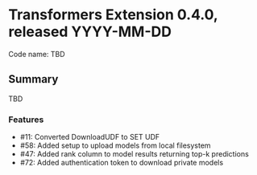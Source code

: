 # Transformers Extension 0.4.0, released YYYY-MM-DD

Code name: TBD


## Summary

TBD

### Features

 - #11: Converted DownloadUDF to SET UDF 
 - #58: Added setup to upload models from local filesystem
 - #47: Added rank column to model results returning top-k predictions
 - #72: Added authentication token to download private models
  

    
  
